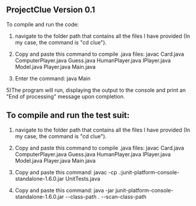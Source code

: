 

## ProjectClue Version 0.1

To compile and run the code:

1) navigate to the folder path that contains all the files I have provided (In my case, the command is "cd clue").

2) Copy and paste this command to compile .java files: javac Card.java ComputerPlayer.java Guess.java HumanPlayer.java IPlayer.java Model.java Player.java Main.java

3) Enter the command: java Main

5)The program will run, displaying the output to the console and print an "End of processing" message upon completion.



## To compile and run the test suit:

1) navigate to the folder path that contains all the files I have provided (In my case, the command is "cd clue").

2) Copy and paste this command to compile .java files: javac Card.java ComputerPlayer.java Guess.java HumanPlayer.java IPlayer.java Model.java Player.java Main.java

3) Copy and paste this command: javac -cp .:junit-platform-console-standalone-1.6.0.jar UnitTests.java

4) Copy and paste this command: java -jar junit-platform-console-standalone-1.6.0.jar --class-path . --scan-class-path
